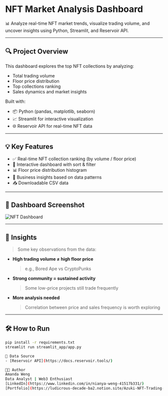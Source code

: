# NFT Market Analysis Dashboard

📊 Analyze real-time NFT market trends, visualize trading volume, and uncover insights using Python, Streamlit, and Reservoir API.

---

## 🔍 Project Overview
This dashboard explores the top NFT collections by analyzing:
- Total trading volume
- Floor price distribution
- Top collections ranking
- Sales dynamics and market insights

Built with:
- 📦 Python (pandas, matplotlib, seaborn)
- 📈 Streamlit for interactive visualization
- 🌐 Reservoir API for real-time NFT data

---

## 💡 Key Features
- ✅ Real-time NFT collection ranking (by volume / floor price)
- 🎯 Interactive dashboard with sort & filter
- 📊 Floor price distribution histogram
- 🧠 Business insights based on data patterns
- 📥 Downloadable CSV data

---

## 📸 Dashboard Screenshot

![NFT Dashboard](streamlit_app/screenshots/dashboard.png)


---

## 🧠 Insights
> Some key observations from the data:

- **High trading volume ≠ high floor price**  
  > e.g., Bored Ape vs CryptoPunks
- **Strong community = sustained activity**  
  > Some low-price projects still trade frequently
- **More analysis needed**  
  > Correlation between price and sales frequency is worth exploring

---

## 🛠️ How to Run
```bash
pip install -r requirements.txt
streamlit run streamlit_app/app.py

📎 Data Source  
- [Reservoir API](https://docs.reservoir.tools/)

👩‍💻 Author  
Amanda Weng
Data Analyst | Web3 Enthusiast  
[LinkedIn](https://www.linkedin.com/in/nianya-weng-41517b331/)  
[Portfolio](https://ludicrous-decade-ba2.notion.site/Azuki-NFT-Trading-Analysis-Web3-Product-Data-Case-Study-225e65a7b35080f58c7de64db0b08f80)